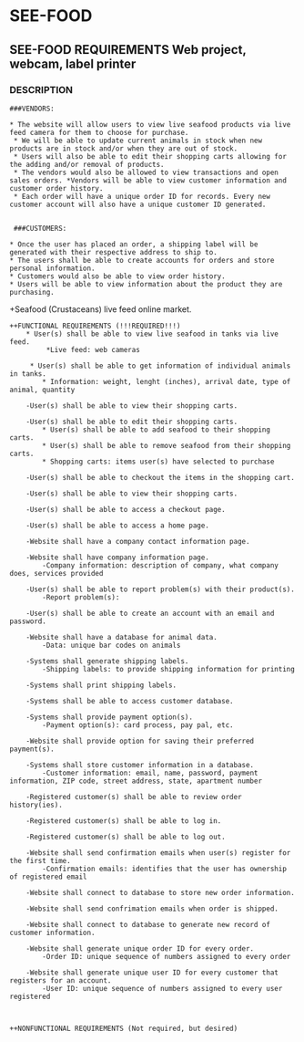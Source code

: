 # SEE-FOOD


## SEE-FOOD REQUIREMENTS Web project, webcam, label printer


### DESCRIPTION


    ###VENDORS:
    
    * The website will allow users to view live seafood products via live feed camera for them to choose for purchase.
     * We will be able to update current animals in stock when new products are in stock and/or when they are out of stock.
     * Users will also be able to edit their shopping carts allowing for the adding and/or removal of products. 
     * The vendors would also be allowed to view transactions and open sales orders. *Vendors will be able to view customer information and customer order history. 
     * Each order will have a unique order ID for records. Every new customer account will also have a unique customer ID generated.
     
     
     ###CUSTOMERS: 
     
    * Once the user has placed an order, a shipping label will be generated with their respective address to ship to. 
    * The users shall be able to create accounts for orders and store personal information. 
	* Customers would also be able to view order history.
	* Users will be able to view information about the product they are purchasing.






+Seafood (Crustaceans) live feed online market.
    
    ++FUNCTIONAL REQUIREMENTS (!!!REQUIRED!!!)
        * User(s) shall be able to view live seafood in tanks via live feed.
             *Live feed: web cameras

         * User(s) shall be able to get information of individual animals in tanks.
            * Information: weight, lenght (inches), arrival date, type of animal, quantity

        -User(s) shall be able to view their shopping carts.

        -User(s) shall be able to edit their shopping carts.
            * User(s) shall be able to add seafood to their shopping carts.
            * User(s) shall be able to remove seafood from their shopping carts.
            * Shopping carts: items user(s) have selected to purchase

        -User(s) shall be able to checkout the items in the shopping cart.
        
        -User(s) shall be able to view their shopping carts.

        -User(s) shall be able to access a checkout page.
        
        -User(s) shall be able to access a home page.

        -Website shall have a company contact information page.
        
        -Website shall have company information page.
            -Company information: description of company, what company does, services provided

        -User(s) shall be able to report problem(s) with their product(s).
            -Report problem(s): 

        -User(s) shall be able to create an account with an email and password.

        -Website shall have a database for animal data.
            -Data: unique bar codes on animals

        -Systems shall generate shipping labels.
            -Shipping labels: to provide shipping information for printing
        
        -Systems shall print shipping labels.
        
        -Systems shall be able to access customer database.
        
        -Systems shall provide payment option(s).
            -Payment option(s): card process, pay pal, etc.
        
        -Website shall provide option for saving their preferred payment(s).

        -Systems shall store customer information in a database.
            -Customer information: email, name, password, payment information, ZIP code, street address, state, apartment number

        -Registered customer(s) shall be able to review order history(ies).

        -Registered customer(s) shall be able to log in.

        -Registered customer(s) shall be able to log out.

        -Website shall send confirmation emails when user(s) register for the first time.
            -Confirmation emails: identifies that the user has ownership of registered email

        -Website shall connect to database to store new order information.

        -Website shall send confrimation emails when order is shipped.

        -Website shall connect to database to generate new record of customer information.

        -Website shall generate unique order ID for every order.
            -Order ID: unique sequence of numbers assigned to every order
            
        -Website shall generate unique user ID for every customer that registers for an account.
            -User ID: unique sequence of numbers assigned to every user registered
        


    ++NONFUNCTIONAL REQUIREMENTS (Not required, but desired)